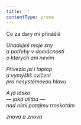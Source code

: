 ```yaml
---
title: ''
contentType: prose
---
```


<section>

Co za dary mi přinášíš

_Uhaduješ moje sny  
a potřeby v domácnosti  
o kterých ani nevím_

</section>

<section>

_Přivezla jsi i laptop  
a vymýšlíš cvičení  
pro nesystémovou hlavu_

</section>

<section>

_A já lásko  
— jaká úlitba —  
nad nimi potajmu troskotám_

</section>

<section>

_znova a znova_

</section>

